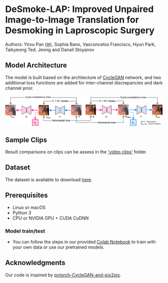 
# DeSmoke-LAP: Improved Unpaired Image-to-Image Translation for Desmoking in Laproscopic Surgery

Authors: Yirou Pan (<a href="mailto: yirou.pan.20@ucl.ac.uk">✉</a>), Sophia Bano, Vasconcelos Francisco, Hyun Park, Taikyeong Ted. Jeong and Danail Stoyanov

## Model Architecture

The model is built based on the architecture of <a href="https://github.com/junyanz/pytorch-CycleGAN-and-pix2pix">CycleGAN</a> network, and two additional loss functions are added for inter-channel discrepancies and dark channel prior.

<img src='imgs/Proposed_flowchart.png' width=900>

## Sample Clips

Result comparisons on clips can be assess in the <a href="https://github.com/yiroup20/DeSmoke-LAP/tree/main/video%20clips">'video clips'</a> folder.

<!--  <img src='clips/Comparisons/gif/output_2.gif' width=384> -->

<!--  (a)Input (b)CycleGAN (c)FastCUT (d)GAN-DC (e)Proposed -->

## Dataset

The dataset is available to download <a href="https://www.ucl.ac.uk/interventional-surgical-sciences/weiss-open-research/weiss-open-data-server/desmoke-lap"> here</a>.

## Prerequisites
- Linux or macOS
- Python 3
- CPU or NVIDIA GPU + CUDA CuDNN

### Model train/test
- You can follow the steps in our provided <a href="https://github.com/yiroup20/DeSmoke-LAP/blob/main/DeSmoke-LAP.ipynb">Colab Notebook</a> to train with your own data or use our pretrained models.

<!-- ## Related Projects
- [contrastive-unpaired-translation](https://github.com/taesungp/contrastive-unpaired-translation) (CUT)
- [pytorch-CycleGAN-and-pix2pix](https://github.com/junyanz/pytorch-CycleGAN-and-pix2pix) -->

## Acknowledgments
Our code is inspired by [pytorch-CycleGAN-and-pix2pix](https://github.com/junyanz/pytorch-CycleGAN-and-pix2pix).

